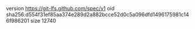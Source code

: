 version https://git-lfs.github.com/spec/v1
oid sha256:d554f31ef85aa374e289d2a882bcce52d0c5a096dfd1496175981c146f986201
size 12740
